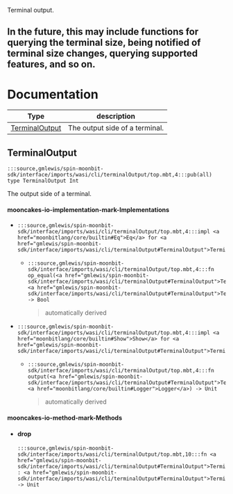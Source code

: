 Terminal output.

In the future, this may include functions for querying the terminal
size, being notified of terminal size changes, querying supported
features, and so on.
---
# Documentation
|Type|description|
|---|---|
|[TerminalOutput](#TerminalOutput)| The output side of a terminal.|

## TerminalOutput

```moonbit
:::source,gmlewis/spin-moonbit-sdk/interface/imports/wasi/cli/terminalOutput/top.mbt,4:::pub(all) type TerminalOutput Int
```
 The output side of a terminal.

#### mooncakes-io-implementation-mark-Implementations
- ```moonbit
  :::source,gmlewis/spin-moonbit-sdk/interface/imports/wasi/cli/terminalOutput/top.mbt,4:::impl <a href="moonbitlang/core/builtin#Eq">Eq</a> for <a href="gmlewis/spin-moonbit-sdk/interface/imports/wasi/cli/terminalOutput#TerminalOutput">TerminalOutput</a>
  ```
  > 
  * ```moonbit
    :::source,gmlewis/spin-moonbit-sdk/interface/imports/wasi/cli/terminalOutput/top.mbt,4:::fn op_equal(<a href="gmlewis/spin-moonbit-sdk/interface/imports/wasi/cli/terminalOutput#TerminalOutput">TerminalOutput</a>, <a href="gmlewis/spin-moonbit-sdk/interface/imports/wasi/cli/terminalOutput#TerminalOutput">TerminalOutput</a>) -> Bool
    ```
    > automatically derived
- ```moonbit
  :::source,gmlewis/spin-moonbit-sdk/interface/imports/wasi/cli/terminalOutput/top.mbt,4:::impl <a href="moonbitlang/core/builtin#Show">Show</a> for <a href="gmlewis/spin-moonbit-sdk/interface/imports/wasi/cli/terminalOutput#TerminalOutput">TerminalOutput</a>
  ```
  > 
  * ```moonbit
    :::source,gmlewis/spin-moonbit-sdk/interface/imports/wasi/cli/terminalOutput/top.mbt,4:::fn output(<a href="gmlewis/spin-moonbit-sdk/interface/imports/wasi/cli/terminalOutput#TerminalOutput">TerminalOutput</a>, <a href="moonbitlang/core/builtin#Logger">Logger</a>) -> Unit
    ```
    > automatically derived

#### mooncakes-io-method-mark-Methods
- #### drop
  ```moonbit
  :::source,gmlewis/spin-moonbit-sdk/interface/imports/wasi/cli/terminalOutput/top.mbt,10:::fn <a href="gmlewis/spin-moonbit-sdk/interface/imports/wasi/cli/terminalOutput#TerminalOutput">TerminalOutput</a>::drop(self : <a href="gmlewis/spin-moonbit-sdk/interface/imports/wasi/cli/terminalOutput#TerminalOutput">TerminalOutput</a>) -> Unit
  ```
  > 
